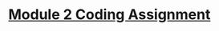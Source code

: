 # [Module 2 Coding Assignment](https://dsimatos.github.io/Yaakov_Chaikin/module2-solution/index.html)
